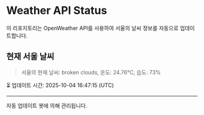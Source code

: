 
# Weather API Status

이 리포지토리는 OpenWeather API를 사용하여 서울의 날씨 정보를 자동으로 업데이트합니다.

## 현재 서울 날씨
> 서울의 현재 날씨: broken clouds, 온도: 24.76°C, 습도: 73%

⏳ 업데이트 시간: 2025-10-04 16:47:15 (UTC)

---
자동 업데이트 봇에 의해 관리됩니다.
